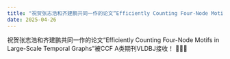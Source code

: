 ```yaml
---
title: "祝贺张志浩和齐建鹏共同一作的论文“Efficiently Counting Four-Node Motifs in Large-Scale Temporal Graphs”被CCF A类期刊VLDBJ接收！"
date: 2025-04-26
---
```



<!--more-->

祝贺张志浩和齐建鹏共同一作的论文“Efficiently Counting Four-Node Motifs in Large-Scale Temporal Graphs”被CCF A类期刊VLDBJ接收！ 🎉🎉🎉